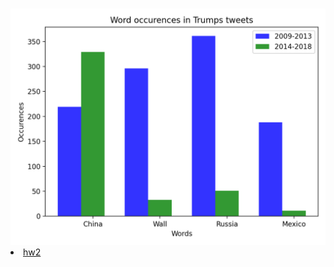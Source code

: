 <html>

<h1>  </h1>

<body>
<img src='tweets.png'>

<li><a href="https://github.com/mikeizbicki/cmc-csci040/tree/2021fall/hw_02">hw2</a></li>


</body>

</html>